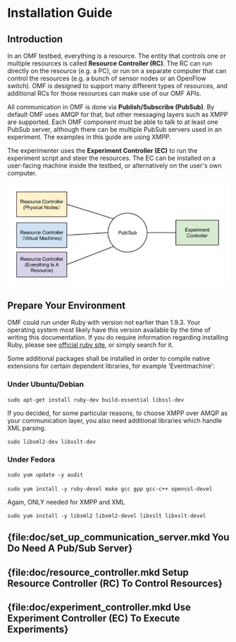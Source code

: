 # Installation Guide

## Introduction

In an OMF testbed, everything is a resource. The entity that controls one or multiple resources is called **Resource Controller (RC)**. The RC can run directly on the resource (e.g. a PC), or run on a separate computer that can control the resources (e.g. a bunch of sensor nodes or an OpenFlow switch). OMF is designed to support many different types of resources, and additional RCs for those resources can make use of our OMF APIs.

All communication in OMF is done via **Publish/Subscribe (PubSub)**. By default OMF uses AMQP for that, but other messaging layers such as XMPP are supported. Each OMF component must be able to talk to at least one PubSub server, although there can be multiple PubSub servers used in an experiment. The examples in this guide are using XMPP.

The experimenter uses the **Experiment Controller (EC)** to run the experiment script and steer the resources. The EC can be installed on a user-facing machine inside the testbed, or alternatively on the user's own computer.

![OMF components](images/OMF_system.jpg)

## Prepare Your Environment

OMF could run under Ruby with version not earlier than 1.9.3. Your operating system most likely have this version available by the time of writing this documentation. If you do require information regarding installing Ruby, please see [official ruby site](https://www.ruby-lang.org/en/downloads/), or simply search for  it.

Some additional packages shall be installed in order to compile native extensions for certain dependent libraries, for example 'Eventmachine':

### Under Ubuntu/Debian

    sudo apt-get install ruby-dev build-essential libssl-dev

If you decided, for some particular reasons, to choose XMPP over AMQP as your communication layer, you also need additional libraries which handle XML parsing.

    sudo libxml2-dev libxslt-dev


### Under Fedora

    sudo yum update -y audit

    sudo yum install -y ruby-devel make gcc gpp gcc-c++ openssl-devel

Again, ONLY needed for XMPP and XML

    sudo yum install -y libxml2 libxml2-devel libxslt libxslt-devel


## {file:doc/set_up_communication_server.mkd You Do Need A Pub/Sub Server}

## {file:doc/resource_controller.mkd Setup Resource Controller (RC) To Control Resources}

## {file:doc/experiment_controller.mkd Use Experiment Controller (EC) To Execute Experiments}



